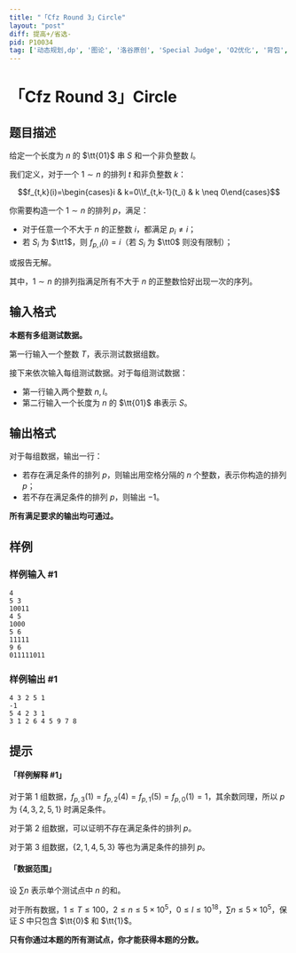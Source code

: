 ```yaml
---
title: "「Cfz Round 3」Circle"
layout: "post"
diff: 提高+/省选-
pid: P10034
tag: ['动态规划,dp', '图论', '洛谷原创', 'Special Judge', 'O2优化', '背包', '素数判断,质数,筛法', '构造', '洛谷月赛', '链表']
---
```

# 「Cfz Round 3」Circle
## 题目描述

给定一个长度为 $n$ 的 $\tt{01}$ 串 $S$ 和一个非负整数 $l$。

我们定义，对于一个 $1\sim n$ 的排列 $t$ 和非负整数 $k$：

$$f_{t,k}(i)=\begin{cases}i & k=0\\f_{t,k-1}(t_i) & k \neq 0\end{cases}$$

你需要构造一个 $1\sim n$ 的排列 $p$，满足：

- 对于任意一个不大于 $n$ 的正整数 $i$，都满足 $p_i \neq i$；
- 若 $S_i$ 为 $\tt1$，则 $f_{p,l}(i)=i$（若 $S_i$ 为 $\tt0$ 则没有限制）；

或报告无解。

其中，$1\sim n$ 的排列指满足所有不大于 $n$ 的正整数恰好出现一次的序列。
## 输入格式

**本题有多组测试数据。**

第一行输入一个整数 $T$，表示测试数据组数。

接下来依次输入每组测试数据。对于每组测试数据：

- 第一行输入两个整数 $n,l$。
- 第二行输入一个长度为 $n$ 的 $\tt{01}$ 串表示 $S$。
## 输出格式

对于每组数据，输出一行：

- 若存在满足条件的排列 $p$，则输出用空格分隔的 $n$ 个整数，表示你构造的排列 $p$；
- 若不存在满足条件的排列 $p$，则输出 $-1$。

**所有满足要求的输出均可通过。**
## 样例

### 样例输入 #1
```
4
5 3
10011
4 5
1000
5 6
11111
9 6
011111011
```
### 样例输出 #1
```
4 3 2 5 1
-1
5 4 2 3 1
3 1 2 6 4 5 9 7 8
```
## 提示

#### 「样例解释 #1」

对于第 $1$ 组数据，$f_{p,3}(1)=f_{p,2}(4)=f_{p,1}(5)=f_{p,0}(1)=1$，其余数同理，所以 $p$ 为 $\{4,3,2,5,1\}$ 时满足条件。

对于第 $2$ 组数据，可以证明不存在满足条件的排列 $p$。

对于第 $3$ 组数据，$\{2,1,4,5,3\}$ 等也为满足条件的排列 $p$。

#### 「数据范围」

设 $\sum n$ 表示单个测试点中 $n$ 的和。

对于所有数据，$1 \le T \le 100$，$2 \le n \le 5\times 10^5$，$0 \le l \le 10^{18}$，$\sum n \le 5\times 10^5$，保证 $S$ 中只包含 $\tt{0}$ 和 $\tt{1}$。

**只有你通过本题的所有测试点，你才能获得本题的分数。**

